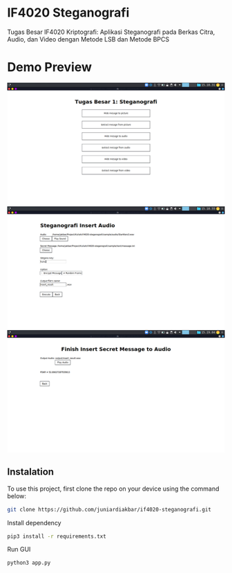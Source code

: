 # IF4020 Steganografi

Tugas Besar IF4020 Kriptografi: Aplikasi Steganografi pada Berkas Citra, Audio, dan Video dengan Metode LSB dan Metode BPCS

# Demo Preview

![Tampilan Awal](pict/1.png)
![Tampilan Insert Secret Message](pict/2.png)
![Tampilan Hasil Secret Message](pict/3.png)

## Instalation

To use this project, first clone the repo on your device using the command below:

```sh
git clone https://github.com/juniardiakbar/if4020-steganografi.git
```

Install dependency

```sh
pip3 install -r requirements.txt
```

Run GUI

```
python3 app.py
```
